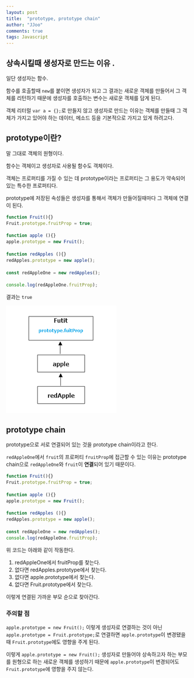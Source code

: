 ```yaml
---
layout: post
title:  "prototype, prototype chain"
author: "JJoo"
comments: true
tags: Javascript
---
```



## 상속시킬때 생성자로 만드는 이유 .

일단 생성자는 함수. 

함수를 호출할때 `new`를 붙이면 생성자가 되고 그 결과는 새로운 객체를 만들어서 그 객체를 리턴하기 때문에 생성자를 호출하는 변수는 새로운 객체를 담게 된다. 

객체 리터럴 `var a = {};`로 만들지 않고 생성자로 만드는 이유는 객체를 만들때 그 객체가 가지고 있어야 하는 데이터, 메소드 등을 기본적으로 가지고 있게 하려고다.



## prototype이란?

말 그대로 객체의 원형이다.

함수는 객체이고 생성자로 사용될 함수도 객체이다.

객체는 프로퍼티를 가질 수 있는 데 prototype이라는 프로퍼티는 그 용도가 약속되어 있는 특수한 프로퍼티다. 

prototype에 저장된 속성들은 생성자를 통해서 객체가 만들어질때마다 그 객체에 연결이 된다.


```javascript
function Fruit(){}
Fruit.prototype.fruitProp = true;

function apple (){}
apple.prototype = new Fruit();

function redApples (){}
redApples.prototype = new apple();

const redAppleOne = new redApples();

console.log(redAppleOne.fruitProp);
```


결과는
`true`

![prototype 구조](/images/ex_prototype.png "prototype 구조")



## prototype chain


prototype으로 서로 연결되어 있는 것을 prototype chain이라고 한다.

`redAppleOne`에서 `fruit`의 프로퍼티 `fruitProp`에 접근할 수 있는 이유는 prototype chain으로 `redAppleOne`와 `fruit`이 **연결**되어 있기 때문이다.

```javascript
function Fruit(){}
Fruit.prototype.fruitProp = true;

function apple (){}
apple.prototype = new Fruit();

function redApples (){}
redApples.prototype = new apple();

const redAppleOne = new redApples();
console.log(redAppleOne.fruitProp);
```


위 코드는 아래와 같이 작동한다.


1. redAppleOne에서 fruitProp를 찾는다.
2. 없다면 redApples.prototype에서 찾는다.
3. 없다면 apple.prototype에서 찾는다.
4. 없다면 Fruit.prototype에서 찾는다.


이렇게 연결된 가까운 부모 순으로 찾아간다.



### 주의할 점

`apple.prototype = new Fruit();` 이렇게 생성자로 연결하는 것이 아닌 `apple.prototype = Fruit.prototype;`로 연결하면 `apple.prototype`이 변경됐을 때 `Fruit.prototype`에도 영향을 주게 된다.

이렇게 `apple.prototype = new Fruit();` 생성자로 만들어야 상속하고자 하는 부모를 원형으로 하는 새로운 객체를 생성하기 때문에 `apple.prototype`이 변경되어도 `Fruit.prototype`에 영향을 주지 않는다. 

